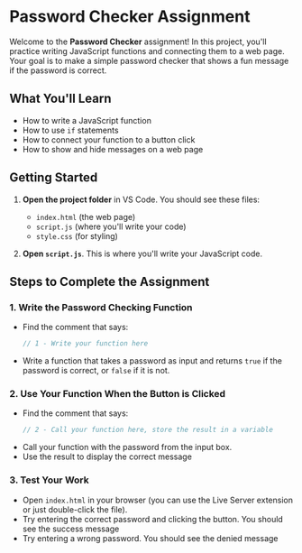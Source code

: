 # Password Checker Assignment

Welcome to the **Password Checker** assignment! In this project, you'll practice writing JavaScript functions and connecting them to a web page. Your goal is to make a simple password checker that shows a fun message if the password is correct.

## What You'll Learn
- How to write a JavaScript function
- How to use `if` statements
- How to connect your function to a button click
- How to show and hide messages on a web page

## Getting Started
1. **Open the project folder** in VS Code. You should see these files:
    - `index.html` (the web page)
    - `script.js` (where you'll write your code)
    - `style.css` (for styling)

2. **Open `script.js`**. This is where you'll write your JavaScript code.

## Steps to Complete the Assignment

### 1. Write the Password Checking Function
- Find the comment that says:
  ```js
  // 1 - Write your function here
  ```
- Write a function that takes a password as input and returns `true` if the password is correct, or `false` if it is not.

### 2. Use Your Function When the Button is Clicked
- Find the comment that says:
  ```js
  // 2 - Call your function here, store the result in a variable
  ```
- Call your function with the password from the input box.
- Use the result to display the correct message

### 3. Test Your Work
- Open `index.html` in your browser (you can use the Live Server extension or just double-click the file).
- Try entering the correct password and clicking the button. You should see the success message
- Try entering a wrong password. You should see the denied message 